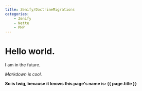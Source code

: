 ```yaml
---
title: Zenify/DoctrineMigrations 
categories:
    - Zenify
    - Nette
    - PHP 
---
```


# Hello world.

I am in the future.

*Markdown is cool.*

**So is twig, because it knows this page's name is: {{ page.title }}**
